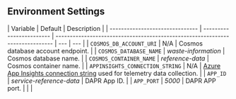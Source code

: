 ## Environment Settings

| Variable                        | Default                  | Description                                                                   |
| ------------------------------- | ------------------------ | ----------------------------------------------------------------------------- | --- | --- |
| `COSMOS_DB_ACCOUNT_URI`         | N/A                      | Cosmos database account endpoint.                                             |
| `COSMOS_DATABASE_NAME`          | _waste-information_      | Cosmos database name.                                                         |
| `COSMOS_CONTAINER_NAME`         | _reference-data_         | Cosmos container name.                                                        |
| `APPINSIGHTS_CONNECTION_STRING` | N/A                      | [Azure App Insights connection string][1] used for telemetry data collection. |
| `APP_ID`                        | _service-reference-data_ | DAPR App ID.                                                                  |
| `APP_PORT`                      | _5000_                   | DAPR APP port.                                                                |     |     |

[1]: https://learn.microsoft.com/en-us/azure/azure-monitor/app/sdk-connection-string?tabs=nodejs
